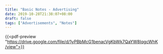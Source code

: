 ```yaml
---
title: "Basic Notes - Advertising"
date: 2019-10-28T21:38:07+08:00
draft: false
tags: ["Advertisements", "Notes"]
---
```



{{<pdf-preview "https://drive.google.com/file/d/1yPBbMcG1benacVgKbWk7QaYW8IqgcWhK/view">}}